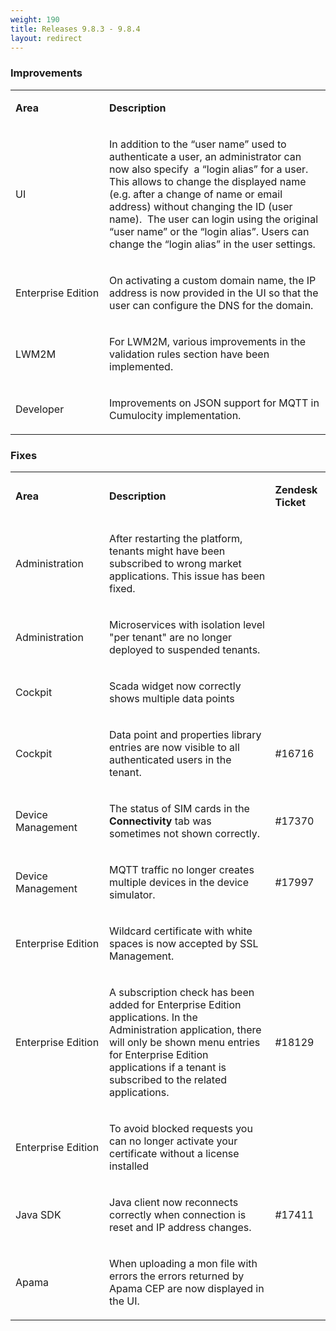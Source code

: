 ```yaml
---
weight: 190
title: Releases 9.8.3 - 9.8.4
layout: redirect
---
```


### Improvements

<table>
<col width = 150>
<tbody>
<tr>
<td>
<p><strong>Area</strong></p>
</td>
<td>
<p><strong>Description</strong></p>
</td>
</tr>
<tr>
<td>
<p>UI</p>
</td>
<td>
<p>In addition to the “user name” used to authenticate a user, an administrator can now also specify&nbsp; a “login alias” for a user. This allows to change the displayed name (e.g. after a change of name or email address) without changing the ID (user name).&nbsp; The user can login using the original “user name” or the “login alias”. Users can change the “login alias” in the user settings.</p>
</td>
</tr>
<tr>
<td>
<p>Enterprise Edition</p>
</td>
<td>
<p>On activating a custom domain name, the IP address is now provided in the UI so that the user can configure the DNS for the domain.</p>
</td>
</tr>
<tr>
<td>
<p>LWM2M</p>
</td>
<td>
<p>For LWM2M, various improvements in the validation rules section have been implemented.</p>
</td>
</tr>
<tr>
<td>
<p>Developer</p>
</td>
<td>
<p>Improvements on JSON support for MQTT in Cumulocity implementation.</p>
</td>
</tr>
</tbody>
</table>

### Fixes

<table>
<col width = 150>
<tbody>
<tr>
<td>
<p><strong>Area</strong></p>
</td>
<td>
<p><strong>Description</strong></p>
</td>
<td>
<p><strong>Zendesk Ticket</strong></p>
</td>
</tr>
<tr>
<td>
<p>Administration</p>
</td>
<td>
<p>After restarting the platform, tenants might have been subscribed to wrong market applications. This issue has been fixed.</p>
</td>
<td>
<p>&nbsp;</p>
</td>
</tr>
<tr>
<td>
<p>Administration</p>
</td>
<td>
<p>Microservices with isolation level "per tenant" are no longer deployed to suspended tenants.</p>
</td>
<td>
<p>&nbsp;</p>
</td>
</tr>
<tr>
<td>
<p>Cockpit</p>
</td>
<td>
<p>Scada widget now correctly shows multiple data points</p>
</td>
<td>
<p>&nbsp;</p>
</td>
</tr>
<tr>
<td>
<p>Cockpit</p>
</td>
<td>
<p>Data point and properties library entries are now visible to all authenticated users in the tenant.</p>
</td>
<td>
<p>#16716</p>
</td>
</tr>
<tr>
<td>
<p>Device Management</p>
</td>
<td>
<p>The status of SIM cards in the <strong>Connectivity</strong> tab was sometimes not shown correctly.</p>
</td>
<td>
<p>#17370</p>
</td>
</tr>
<tr>
<td>
<p>Device Management</p>
</td>
<td>
<p>MQTT traffic no longer creates multiple devices in the device simulator.</p>
</td>
<td>
<p>#17997</p>
</td>
</tr>
<tr>
<td>
<p>Enterprise Edition</p>
</td>
<td>
<p>Wildcard certificate with white spaces is now accepted by SSL Management.</p></td>
<td>
<p>&nbsp;</p>
</td>
</tr>
<tr>
<td>
<p>Enterprise Edition</p>
</td>
<td>
<p>A subscription check has been added for Enterprise Edition applications. In the Administration application, there will only be shown menu entries for Enterprise Edition applications if a tenant is subscribed to the related applications.</p>
</td>
<td>
<p>#18129</p>
</td>
</tr>
<tr>
<td>
<p>Enterprise Edition</p>
</td>
<td>
<p>To avoid blocked requests you can no longer activate your certificate without a license installed</p>
</td>
<td>
<p>&nbsp;</p>
</td>
</tr>
<tr>
<td>
<p>Java SDK</p>
</td>
<td>
<p>Java client now reconnects correctly when connection is reset and IP address changes.</p>
</td>
<td>
<p>#17411</p>
</td>
</tr>
<tr>
<td>
<p>Apama</p>
</td>
<td>
<p>When uploading a mon file with errors the errors returned by Apama CEP are now displayed in the UI.</p>
</td>
<td>
<p>&nbsp;</p>
</td>
</tr>
</tbody>
</table>